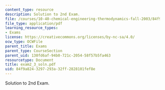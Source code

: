 ```yaml
---
content_type: resource
description: Solution to 2nd Exam.
file: /courses/10-40-chemical-engineering-thermodynamics-fall-2003/84f9a8243297293a32ff2828101fef8e_exam2_3_soln.pdf
file_type: application/pdf
learning_resource_types:
- Exams
license: https://creativecommons.org/licenses/by-nc-sa/4.0/
ocw_type: OCWFile
parent_title: Exams
parent_type: CourseSection
parent_uid: 130fd6af-94b0-721c-2054-58f57b5fa463
resourcetype: Document
title: exam2_3_soln.pdf
uid: 84f9a824-3297-293a-32ff-2828101fef8e
---
```

Solution to 2nd Exam.